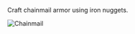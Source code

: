 Craft chainmail armor using iron nuggets.

![Chainmail](https://github.com/VanillaChai/chocolate-tweaks/blob/main/Craftable%20Chainmail%20Armor/Chainmail.png)
